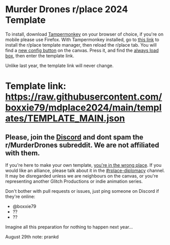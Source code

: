 # Murder Drones r/place 2024 Template

To install, download [Tampermonkey](https://www.tampermonkey.net/index.php?browser=firefox) on your browser of choice, if you're on mobile please use Firefox.
With Tampermonkey installed, go to [this link](https://github.com/osuplace/templateManager/raw/main/dist/templateManager.user.js) to install the r/place template manager, then reload the r/place tab.
You will find a [new config button](https://github.com/boxxie79/mdplace2024/blob/main/tutorial_images/configbutton.png) on the canvas. Press it, and find the [always load box](https://github.com/boxxie79/mdplace2024/blob/main/tutorial_images/alwaysloadbox.png), then enter the template link.

Unlike last year, the template link will never change.
# Template link: https://raw.githubusercontent.com/boxxie79/mdplace2024/main/templates/TEMPLATE_MAIN.json

## Please, join the [Discord](https://discord.gg/murderdronesplace) and dont spam the r/MurderDrones subreddit. We are not affiliated with them.

If you're here to make your own template, [you're in the wrong place](https://docs.google.com/document/d/12WTiDcRo4P35zJvlgWX06MKVbitbDo3ehnF7mysFv4Y/edit?rm=minimal).
If you would like an alliance, please talk about it in the [#rplace-diplomacy](https://discord.com/channels/959878009836404746/1222864249496535162) channel.
It may be disregarded unless we are neighbours on the canvas, or you're representing another Glitch Productions or indie animation series.

Don't bother with pull requests or issues, just ping someone on Discord if they're online:
- @boxxie79
- ??
- ??

Imagine all this preparation for nothing to happen next year...

August 29th note: prankd
